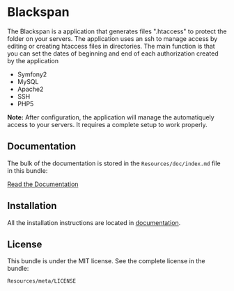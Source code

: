 Blackspan
=============

The Blackspan is a application that generates files ".htaccess" to protect the folder on your servers.
The application uses an ssh to manage access by editing or creating htaccess files in directories.
The main function is that you can set the dates of beginning and end of each authorization created by the application

- Symfony2
- MySQL
- Apache2
- SSH
- PHP5


**Note:**
After configuration, the application will manage the automatiquely access to your servers. 
It requires a complete setup to work properly.

Documentation
-------------

The bulk of the documentation is stored in the `Resources/doc/index.md`
file in this bundle:

[Read the Documentation]()

Installation
------------

All the installation instructions are located in [documentation](https://github.com/).

License
-------

This bundle is under the MIT license. See the complete license in the bundle:

    Resources/meta/LICENSE
